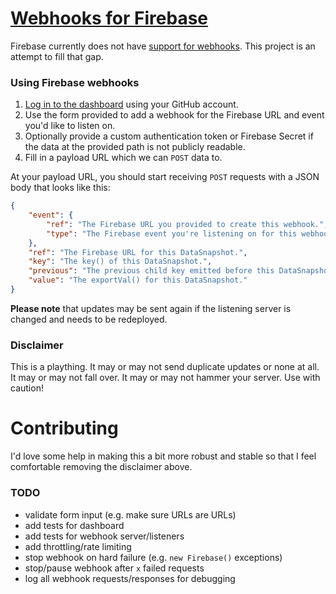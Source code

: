 # [Webhooks for Firebase](https://webhooks.firebaseapp.com/)

Firebase currently does not have [support for webhooks](https://groups.google.com/forum/#!topic/firebase-talk/wjdHSg6w2U4). This project is an attempt to fill that gap.


### Using Firebase webhooks

1. [Log in to the dashboard](https://webhooks.firebaseapp.com/) using your GitHub account.
2. Use the form provided to add a webhook for the Firebase URL and event you'd like to listen on.
3. Optionally provide a custom authentication token or Firebase Secret if the data at the provided path is not publicly readable.
4. Fill in a payload URL which we can `POST` data to.

At your payload URL, you should start receiving `POST` requests with a JSON body that looks like this:

```json
{
	"event": {
		"ref": "The Firebase URL you provided to create this webhook.",
		"type": "The Firebase event you're listening on for this webhook."
	},
	"ref": "The Firebase URL for this DataSnapshot.",
	"key": "The key() of this DataSnapshot.",
	"previous": "The previous child key emitted before this DataSnapshot.",
	"value": "The exportVal() for this DataSnapshot."
}
```

**Please note** that updates may be sent again if the listening server is changed and needs to be redeployed.


### Disclaimer

This is a plaything. It may or may not send duplicate updates or none at all. It may or may not fall over. It may or may not hammer your server. Use with caution!


# Contributing

I'd love some help in making this a bit more robust and stable so that I feel comfortable removing the disclaimer above.

### TODO

- validate form input (e.g. make sure URLs are URLs)
- add tests for dashboard
- add tests for webhook server/listeners
- add throttling/rate limiting
- stop webhook on hard failure (e.g. `new Firebase()` exceptions)
- stop/pause webhook after `x` failed requests
- log all webhook requests/responses for debugging
